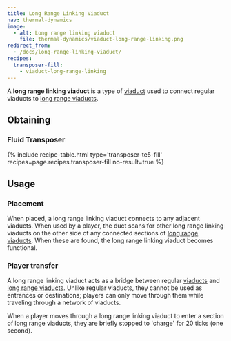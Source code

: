 ```yaml
---
title: Long Range Linking Viaduct
nav: thermal-dynamics
image:
  - alt: Long range linking viaduct
    file: thermal-dynamics/viaduct-long-range-linking.png
redirect_from:
  - /docs/long-range-linking-viaduct/
recipes:
  transposer-fill:
    - viaduct-long-range-linking
---
```


A **long range linking viaduct** is a type of [viaduct](/docs/thermal-dynamics/viaduct/) used to
connect regular viaducts to [long range viaducts](/docs/thermal-dynamics/long-range-viaduct/).


Obtaining
---------

### Fluid Transposer
{% include recipe-table.html type='transposer-te5-fill' recipes=page.recipes.transposer-fill no-result=true %}


Usage
-----

### Placement
When placed, a long range linking viaduct connects to any adjacent viaducts.
When used by a player, the duct scans for other long range linking viaducts on
the other side of any connected sections of [long range
viaducts](/docs/thermal-dynamics/long-range-viaduct/). When these are found, the long range
linking viaduct becomes functional.

### Player transfer
A long range linking viaduct acts as a bridge between regular
[viaducts](/docs/thermal-dynamics/viaduct/) and [long range viaducts](/docs/thermal-dynamics/long-range-viaduct/).
Unlike regular viaducts, they cannot be used as entrances or destinations;
players can only move through them while traveling through a network of
viaducts.

When a player moves through a long range linking viaduct to enter a section of
long range viaducts, they are briefly stopped to 'charge' for 20 ticks (one
second).
